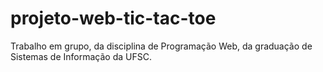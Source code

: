 # projeto-web-tic-tac-toe
Trabalho em grupo, da disciplina de Programação Web, da graduação de Sistemas de Informação da UFSC.
